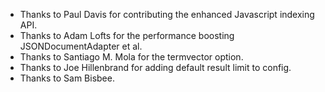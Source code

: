 * Thanks to Paul Davis for contributing the enhanced Javascript indexing API.
* Thanks to Adam Lofts for the performance boosting JSONDocumentAdapter et al.
* Thanks to Santiago M. Mola for the termvector option.
* Thanks to Joe Hillenbrand for adding default result limit to config.
* Thanks to Sam Bisbee.
